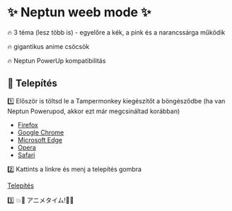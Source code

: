 # ✨ Neptun weeb mode ✨

🔥 3 téma (lesz több is) - egyelőre a kék, a pink és a narancssárga működik

🔥 gigantikus anime csöcsök

🔥 Neptun PowerUp kompatibilitás

## 💯 Telepítés

1️⃣ Először is töltsd le a Tampermonkey kiegészítőt a böngésződbe (ha van Neptun Powerupod, akkor ezt már megcsináltad korábban)

* [Firefox](https://addons.mozilla.org/en-US/firefox/addon/tampermonkey)
* [Google Chrome](https://chrome.google.com/webstore/detail/tampermonkey/dhdgffkkebhmkfjojejmpbldmpobfkfo)
* [Microsoft Edge](https://microsoftedge.microsoft.com/insider-addons/detail/iikmkjmpaadaobahmlepeloendndfphd)
* [Opera](https://addons.opera.com/en/extensions/details/tampermonkey-beta)
* [Safari](https://apps.apple.com/us/app/tampermonkey/id1482490089)

2️⃣ Kattints a linkre és menj a telepítés gombra

[Telepítés](https://github.com/bozo22/subarashii-neptun/releases/latest/download/subarashii-neptun.user.js)

3️⃣ 💥👀 アニメタイム!🌟💥
